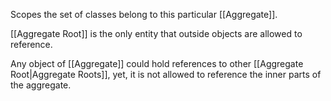Scopes the set of classes belong to this particular [[Aggregate]].

[[Aggregate Root]] is the only entity that outside objects are allowed to reference. 

Any object of [[Aggregate]] could hold references to other [[Aggregate Root|Aggregate Roots]], yet, it is not allowed to reference the inner parts of the aggregate.
